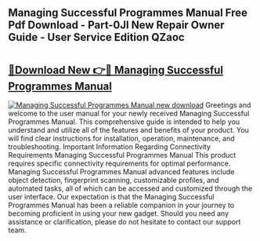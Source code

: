 ## Managing Successful Programmes Manual Free Pdf Download - Part-0Jl New Repair Owner Guide - User Service Edition QZaoc

# <h2><a href="http://cf17442.oget.top/?id=Managing+Successful+Programmes+Manual">🔗Download New 👉🔴 Managing Successful Programmes Manual</a></h2>

[![Managing Successful Programmes Manual new download](https://i.imgur.com/5g1atiW.png)](http://cf17442.oget.top/?id=Managing+Successful+Programmes+Manual)
Greetings and welcome to the user manual for your newly received Managing Successful Programmes Manual. This comprehensive guide is intended to help you understand and utilize all of the features and benefits of your product. You will find clear instructions for installation, operation, maintenance, and troubleshooting. Important Information Regarding Connectivity Requirements Managing Successful Programmes Manual This product requires specific connectivity requirements for optimal performance. Managing Successful Programmes Manual advanced features include object detection, fingerprint scanning, customizable profiles, and automated tasks, all of which can be accessed and customized through the user interface. Our expectation is that the Managing Successful Programmes Manual has been a reliable companion in your journey to becoming proficient in using your new gadget. Should you need any assistance or clarification, please do not hesitate to contact our support team.
